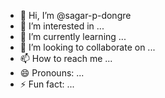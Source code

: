 - 👋 Hi, I’m @sagar-p-dongre
- 👀 I’m interested in ...
- 🌱 I’m currently learning ...
- 💞️ I’m looking to collaborate on ...
- 📫 How to reach me ...
- 😄 Pronouns: ...
- ⚡ Fun fact: ...

<!---
sagar-p-dongre/sagar-p-dongre is a ✨ special ✨ repository because its `README.md` (this file) appears on your GitHub profile.
You can click the Preview link to take a look at your changes.
--->
